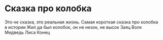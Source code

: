 # Сказка про колобка

Это не сказка, это реальная жизнь.
Самая короткая сказка про колобка в истории
Жил да был колобок, он не низок, не высок
Заяц
Волк
Медведь
Лиса
Конец
